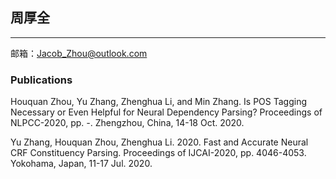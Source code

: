## 周厚全
---
邮箱：Jacob_Zhou@outlook.com

### Publications

Houquan Zhou, Yu Zhang, Zhenghua Li, and Min Zhang. Is POS Tagging Necessary or Even Helpful for Neural Dependency Parsing? Proceedings of NLPCC-2020, pp. *-*. Zhengzhou, China, 14-18 Oct. 2020.

Yu Zhang, Houquan Zhou, Zhenghua Li. 2020. Fast and Accurate Neural CRF Constituency Parsing. Proceedings of IJCAI-2020, pp. 4046-4053. Yokohama, Japan, 11-17 Jul. 2020.
